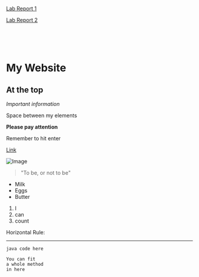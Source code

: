 [Lab Report 1](lab-report-1-week-2.html)

[Lab Report 2](lab-report-2-week4.html)

<br>
<br>
<br>

# My Website
## At the top

*Important information*

Space between my elements

**Please pay attention**

Remember to hit enter

[Link](https://www.google.com)

![Image](https://www.archpaper.com/wp-content/uploads/2019/06/xUCSD1-645x461.jpg.pagespeed.ic.FZcMtcQH1i.jpg)

> "To be, or not to be"

* Milk
* Eggs
* Butter

1. I
2. can
3. count

Horizontal Rule: 

***

`java code here`

```
You can fit
a whole method
in here
```
